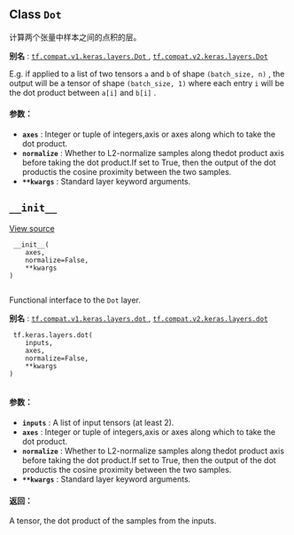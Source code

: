 

## Class  `Dot` 
计算两个张量中样本之间的点积的层。

**别名** : [ `tf.compat.v1.keras.layers.Dot` ](/api_docs/python/tf/keras/layers/Dot), [ `tf.compat.v2.keras.layers.Dot` ](/api_docs/python/tf/keras/layers/Dot)

E.g. if applied to a list of two tensors  `a`  and  `b`  of shape `(batch_size, n)` , the output will be a tensor of shape  `(batch_size, 1)` where each entry  `i`  will be the dot product between `a[i]`  and  `b[i]` .

#### 参数：
- **`axes`** : Integer or tuple of integers,axis or axes along which to take the dot product.
- **`normalize`** : Whether to L2-normalize samples along thedot product axis before taking the dot product.If set to True, then the output of the dot productis the cosine proximity between the two samples.
- **`**kwargs`** : Standard layer keyword arguments.


##  `__init__` 
[View source](https://github.com/tensorflow/tensorflow/blob/r2.0/tensorflow/python/keras/layers/merge.py#L465-L480)

```
 __init__(
    axes,
    normalize=False,
    **kwargs
)
 
```

Functional interface to the  `Dot`  layer.

**别名** : [ `tf.compat.v1.keras.layers.dot` ](/api_docs/python/tf/keras/layers/dot), [ `tf.compat.v2.keras.layers.dot` ](/api_docs/python/tf/keras/layers/dot)

```
 tf.keras.layers.dot(
    inputs,
    axes,
    normalize=False,
    **kwargs
)
 
```

#### 参数：
- **`inputs`** : A list of input tensors (at least 2).
- **`axes`** : Integer or tuple of integers,axis or axes along which to take the dot product.
- **`normalize`** : Whether to L2-normalize samples along thedot product axis before taking the dot product.If set to True, then the output of the dot productis the cosine proximity between the two samples.
- **`**kwargs`** : Standard layer keyword arguments.


#### 返回：
A tensor, the dot product of the samples from the inputs.

